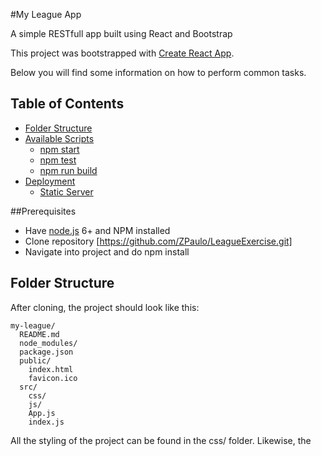 #My League App

A simple RESTfull app built using React and Bootstrap

This project was bootstrapped with [Create React App](https://github.com/facebookincubator/create-react-app).

Below you will find some information on how to perform common tasks.<br>

## Table of Contents

*   [Folder Structure](#folder-structure)
*   [Available Scripts](#available-scripts)
    *   [npm start](#npm-start)
    *   [npm test](#npm-test)
    *   [npm run build](#npm-run-build)
*   [Deployment](#deployment)
    *   [Static Server](#static-server)

##Prerequisites

*   Have [node.js](https://nodejs.org/en/) 6+ and NPM installed
*   Clone repository [https://github.com/ZPaulo/LeagueExercise.git]
*   Navigate into project and do npm install

## Folder Structure

After cloning, the project should look like this:

```
my-league/
  README.md
  node_modules/
  package.json
  public/
    index.html
    favicon.ico
  src/
    css/
    js/
    App.js
    index.js
```

All the styling of the project can be found in the css/ folder. Likewise, the Components used can be found in the js/ folder

## Available Scripts

In the project directory, you can run:

### `npm start`

Runs the app in the development mode.<br>
Open [http://localhost:3000](http://localhost:3000) to view it in the browser.

The page will reload if you make edits.<br>
You will also see any lint errors in the console.

### `npm test`

Launches the test runner in the interactive watch mode.<br>
No tests were created for this project. However, the project is configured to implement and run tests on it's components.

### `npm run build`

Builds the app for production to the `build` folder.<br>
It correctly bundles React in production mode and optimizes the build for the best performance.

The build is minified and the filenames include the hashes.<br>

See the section about [deployment](#deployment) for more information.

## Deployment

`npm run build` creates a `build` directory with a production build of the app. Set up your favorite HTTP server so that a visitor to your site is served `index.html`, and requests to static paths like `/static/js/main.<hash>.js` are served with the contents of the `/static/js/main.<hash>.js` file.

### Static Server

For environments using [Node](https://nodejs.org/), the easiest way to handle this would be to install [serve](https://github.com/zeit/serve) and let it handle the rest:

```sh
npm install -g serve
serve -s build
```

The last command shown above will serve your static site on the port **5000**. Like many of [serve](https://github.com/zeit/serve)’s internal settings, the port can be adjusted using the `-p` or `--port` flags.

